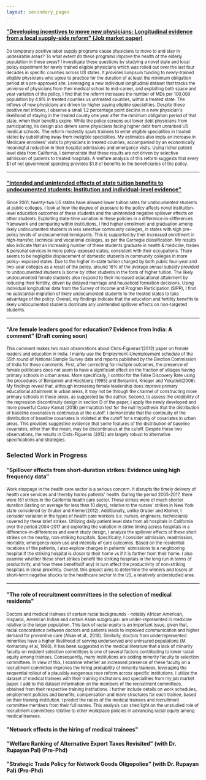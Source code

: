 ```yaml
---
layout: secondary_pages
---
```


#### [**"Developing incentives to move new physicians: Longitudinal evidence from a local supply-side reform" (Job market paper)**](https://anomitaghoshgithub.io/researchpapers/Anomita_Ghoshjmp.pdf)

<p style="font-size:0.8em">Do temporary positive labor supply programs cause physicians to move to and stay in undesirable areas? To what extent do these programs improve the health of the elderly population in those areas? I investigate these questions by studying a novel state and local policy experiment for newly trained eligible physicians which was rolled out over the last four decades in specific counties across US states. It provides lumpsum funding to newly-trained eligible physicians who agree to practice for the duration of at least the minimum obligation period at a pre-approved site. Leveraging a new individual longitudinal dataset that tracks the universe of physicians from their medical school to mid-career, and exploiting both space and year variation of the policy, I find that the reform increases the number of MDs per 100,000 population by 4.9% in treated counties vs untreated counties, within a treated state. The inflows of new physicians are driven by higher paying eligible specialities. Despite these positive net inflows, I observe a small 1.2 percentage point decline in a new physician's likelihood of staying in the treated county one year after the minimum obligation period of that state, when their benefits expire. While the policy screens out lower debt physicians from participating, its design also deters some physicians facing higher debt from unranked US medical schools. The reform modestly spurs trainees to enter eligible specialities in treated states by substituting away from ineligible specialities. My estimates also imply an increase in Medicare enrollees' visits to physicians in treated counties, accompanied by an economically meaningful reduction in their hospital admissions and emergency visits. Using richer patient level data from California, I demonstrate that these results are not driven by selective admission of patients to treated hospitals. A welfare analysis of this reform suggests that every $1 of net government spending provides $1.8 of benefits to the beneficiaries of the policy. 
</p>
<hr>

#### [**"Intended and unintended effects of state tuition benefits to undocumented students: Institution and individual-level evidence"**](https://anomitaghoshgithub.io/researchpapers/Anomita_GhoshUI.pdf) 

<p style="font-size:0.8em">
Since 2001, twenty-two US states have allowed lower tuition rates for undocumented students at public colleges. I look at how the degree of exposure to the policy affects novel institution-level education outcomes of these students and the unintended negative spillover effects on other students. Exploiting state-time variation
in these policies in a difference-in-differences framework and comparing within institutions, I find higher enrollment and graduation among likely undocumented students in less selective community colleges, in states with high pre-policy levels of undocumented immigrants. This is supported by their increased enrollment in high-transfer, technical and vocational colleges, as per the Carnegie classification. My results also indicate that an increasing number of these students graduate in health & medicine, trades & personal services in more policy-exposed states, consistent with their occupations. There seems to be negligible displacement of domestic students in community colleges in more policy- exposed states. Due to the higher in-state tuition charged by both public four-year and two-year colleges as a result of the policy, around 16% of the average annual subsidy provided to undocumented students is borne by other students in the form of higher tuition. The likely undocumented female students also respond to their increased educational attainment by reducing their fertility, driven by delayed marriage and household formation decisions. Using individual longitudinal data from the Survey of Income and Program Participation (SIPP), I find no substantial migration of likely undocumented students to the treated states to take advantage of the policy. Overall, my findings indicate that the education and fertility benefits to likely undocumented students dominate any unintended spillover effects on non-targeted students.
</p>
<hr>

#### **“Are female leaders good for education? Evidence from India: A comment”** (Draft coming soon)

<p style="font-size:0.8em">
This comment makes two main observations about Clots-Figueras’(2012) paper on female leaders and education in India. I mainly use the Employment-Unemployment schedule of the 55th round of National Sample Survey data and reports published by the Election Commission of India for these comments. First, after correcting for multiple outcomes, the presence of female politicians does not seem to have a significant effect on the fraction of villages having primary schools in urban areas. More specifically, I control for the False Discovery Rate using the procedures of Benjamini and Hochberg (1995) and Benjamini, Krieger and Yekutieli(2006). My findings reveal that, although increasing female leadership does improve primary educational attainment in urban areas, it may not be through the channel of constructing more primary schools in those areas, as suggested by the author. Second, to assess the credibility of the regression discontinuity design in section D of the paper, I apply the newly developed and more powerful Canay Kamat (2018) permutation test for the null hypothesis that the distribution of baseline covariates is continuous at the cutoff. I demonstrate that the continuity of the distribution of baseline covariates is violated at the cutoff for a majority of covariates in urban areas. This provides suggestive evidence that some features of the distribution of baseline covariates, other than the mean, may be discontinuous at the cutoff. Despite these two observations, the results in Clots-Figueras (2012) are largely robust to alternative specifications and strategies.
</p>
  
### Selected Work in Progress
#### **“Spillover effects from short-duration strikes: Evidence using high frequency data”**

<p style="font-size:0.8em">
Work stoppage in the health care sector is a serious concern. It disrupts the timely delivery of health care services and thereby harms patients' health. During the period 2005-2017, there were 161 strikes in the California health care sector. These strikes were of much shorter duration (lasting on average for less than 10 days), relative to the nurses' strikes in New York state considered by Gruber and Kleiner(2012). Additionally, unlike Gruber and Kleiner, I consider variation in the types of health care workers (i.e. nurses, engineers, technicians) covered by these brief strikes. Utilizing daily patient level data from all hospitals in California over the period 2004-2017 and exploiting the variation in strike timing across hospitals in a difference-in-differences and event study design, I analyze the spillover effects of these short strikes on the nearby, non-striking hospitals. Specifically, I consider admission, readmission, mortality, emergency room use and intensity of care outcomes. Based on the residential locations of the patients, I also explore changes in patients' admissions to a neighboring hospital if the striking hospital is closer to their home vs if it is farther from their home. I also examine whether these short strikes benefit the striking hospitals in the long run in terms of productivity, and how these benefits(if any) in turn affect the productivity of non-striking hospitals in close proximity. Overall, this project aims to determine the winners and losers of short-term negative shocks to the healthcare sector in the US, a relatively understudied area.
</p>
<hr>

#### **"The role of recruitment committees in the selection of medical residents"**

<p style="font-size:0.8em">
Doctors and medical trainees of certain racial backgrounds - notably African American, Hispanic, American Indian and certain Asian subgroups- are under-represented in medicine relative to the larger population. This lack of racial equity is an important issue, given that, racial concordance between doctors and patients leads to improved communication and higher demand for preventive care (Alsan et al., 2019). Similarly, doctors from underrepresented minorities have a higher likelihood of serving underserved and uninsured populations (M. Komaromy et al, 1996). It has been suggested in the medical literature that a lack of minority faculty on resident selection committees is one of several factors contributing to lower racial equity among trainees. Consequently, many institutions are adding minority faculty to selection committees. In view of this, I examine whether an increased presence of these faculty on a recruitment committee improves the hiring probability of minority trainees, leveraging the sequential rollout of a plausibly exogenous race reform across specific institutions.  I utilize the dataset of medical trainees with their training institutions and specialities from my job market paper. I add to this dataset information on the members of the recruitment committees, obtained from their respective training institutions. I further include details on work schedules, employment policies and benefits, compensation and leave structures for each trainee, based on their training institution. I predict the races of the medical trainees and recruitment committee members from their full names. This analysis can shed light on the unstudied role of recruitment committees relative to other workplace policies in advancing racial equity among medical trainees.
</p>
  
#### **"Network effects in the hiring of medical trainees"**

#### **"Welfare Ranking of Alternative Export Taxes Revisited" (with Dr. Rupayan Pal) (Pre-Phd)**

#### **"Strategic  Trade  Policy  for  Network  Goods  Oligopolies"  (with Dr. Rupayan  Pal) (Pre-Phd)**


